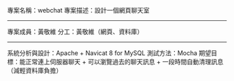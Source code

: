 專案名稱：webchat
專案描述：設計一個網頁聊天室
<hr />
專案成員：黃敬維
分工：黃敬維（網頁、資料庫）
<hr />
系統分析與設計：Apache + Navicat 8 for MySQL
測試方法：Mocha
期望目標：能正常連上伺服器聊天 + 可以瀏覽過去的聊天訊息 + 一段時間自動清理訊息（減輕資料庫負擔）
